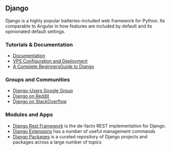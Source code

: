 ## Django

Django is a highly popular batteries-included web framework for Python.  Its comparable to
Angular in how features are included by default and its opinionated default settings.

### Tutorials & Documentation
 * [Documentation](https://docs.djangoproject.com/en/1.11/)
 * [VPS Configuration and Deployment](https://www.digitalocean.com/community/tutorials/how-to-set-up-django-with-postgres-nginx-and-gunicorn-on-ubuntu-16-04)
 * [A Complete BeginnersGuide to Django](https://simpleisbetterthancomplex.com/series/beginners-guide/1.11/)

### Groups and Communities
 * [Django-Users Google Group](https://groups.google.com/forum/#!forum/django-users)
 * [Django on Reddit](https://www.reddit.com/r/django/)
 * [Django on StackOverflow](https://stackoverflow.com/questions/tagged/django)

### Modules and Apps
 * [Django Rest Framework](http://www.django-rest-framework.org/) is the de-facto REST implementation for Django.
 * [Django Extensions](http://django-extensions.readthedocs.io/en/latest/) has a number of useful management commands
 * [Django Packages](https://djangopackages.org) is a curated repository of Django projects and packages across a large number of topics
